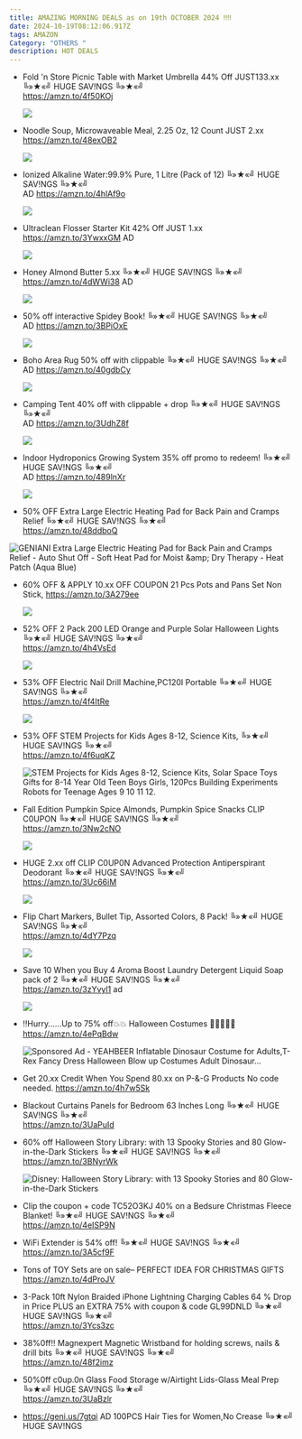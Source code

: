 ```yaml
---
title: AMAZING MORNING DEALS as on 19th OCTOBER 2024 ‼‼
date: 2024-10-19T08:12:06.917Z
tags: AMAZON
Category: "OTHERS "
description: HOT DEALS
---
```

* Fold 'n Store Picnic Table with Market Umbrella
  44% Off JUST133.xx 
  ╚»★«╝ HUGE SAV!NGS ╚»★«╝\
  https://amzn.to/4f50KOj<!--StartFragment-->

  ![](https://m.media-amazon.com/images/I/71d-Fpml74L._AC_SL1500_.jpg)
* Noodle Soup, Microwaveable Meal, 2.25 Oz, 12 Count JUST 2.xx
  https://amzn.to/48exOB2<!--StartFragment-->

  ![](https://m.media-amazon.com/images/I/91ivZ6a9gfL._SL1500_.jpg)
* Ionized Alkaline Water:99.9% Pure, 1 Litre (Pack of 12)
  ╚»★«╝ HUGE SAV!NGS ╚»★«╝\
  AD
  https://amzn.to/4hlAf9o<!--StartFragment-->

  ![](https://m.media-amazon.com/images/I/71XwD84nCLL._SL1500_.jpg)
* Ultraclean  Flosser Starter Kit
  42% Off   JUST 1.xx
  https://amzn.to/3YwxxGM  AD<!--StartFragment-->

  ![](https://m.media-amazon.com/images/I/61LRaa4SyUL._SL1500_.jpg)
* Honey Almond Butter
  5.xx
  ╚»★«╝ HUGE SAV!NGS ╚»★«╝\
  https://amzn.to/4dWWi38
  AD<!--StartFragment-->

  ![](https://m.media-amazon.com/images/I/713e+vn1wEL._SL1500_.jpg)
* 50% off
  interactive Spidey Book! 
  ╚»★«╝ HUGE SAV!NGS ╚»★«╝\
  AD
  https://amzn.to/3BPiOxE<!--StartFragment-->

  ![](https://m.media-amazon.com/images/I/91ugCy-pq1L._SL1500_.jpg)
* Boho Area Rug
  50% off with clippable
  ╚»★«╝ HUGE SAV!NGS ╚»★«╝\
  AD
  https://amzn.to/40gdbCy<!--StartFragment-->

  ![](https://m.media-amazon.com/images/I/91PDjlC89oL._AC_SL1500_.jpg)
* Camping Tent
  40% off with clippable + drop
  ╚»★«╝ HUGE SAV!NGS ╚»★«╝\
  AD
  https://amzn.to/3UdhZ8f<!--StartFragment-->

  ![](https://m.media-amazon.com/images/I/71pG8O6NcuL._AC_SL1500_.jpg)
* Indoor Hydroponics Growing System 
  35% off promo to redeem!
  ╚»★«╝ HUGE SAV!NGS ╚»★«╝\
  AD
  https://amzn.to/489lnXr<!--StartFragment-->

  ![](https://m.media-amazon.com/images/I/81ecYEtj-FL._AC_SL1500_.jpg)
* 50% OFF 
  Extra Large Electric Heating Pad for Back Pain and Cramps Relief 
  ╚»★«╝ HUGE SAV!NGS ╚»★«╝\
  https://amzn.to/48ddboQ<!--StartFragment-->

![GENIANI Extra Large Electric Heating Pad for Back Pain and Cramps Relief - Auto Shut Off - Soft Heat Pad for Moist \&amp; Dry Therapy - Heat Patch (Aqua Blue)](https://m.media-amazon.com/images/I/91N9aL65VnL.__AC_SX300_SY300_QL70_FMwebp_.jpg)

* 60% OFF & APPLY 10.xx OFF COUPON 
  21 Pcs Pots and Pans Set Non Stick, 
  https://amzn.to/3A279ee<!--StartFragment-->

  ![](https://m.media-amazon.com/images/I/7144FcUnkiL._AC_SL1500_.jpg)
* 52% OFF 
  2 Pack 200 LED Orange and Purple Solar Halloween Lights 
  ╚»★«╝ HUGE SAV!NGS ╚»★«╝\
  https://amzn.to/4h4VsEd<!--StartFragment-->

  ![](https://m.media-amazon.com/images/I/91IhiDV3UiL._AC_SL1500_.jpg)
* 53% OFF
  Electric Nail Drill Machine,PC120I Portable 
  ╚»★«╝ HUGE SAV!NGS ╚»★«╝\
  https://amzn.to/4f4ItRe<!--StartFragment-->

  ![](https://m.media-amazon.com/images/I/71HmFKgLRgL._SL1500_.jpg)
* 53% OFF 
  STEM Projects for Kids Ages 8-12, Science Kits, 
  ╚»★«╝ HUGE SAV!NGS ╚»★«╝\
  https://amzn.to/4f6uqKZ<!--StartFragment-->

  ![STEM Projects for Kids Ages 8-12, Science Kits, Solar Space Toys Gifts for 8-14 Year Old Teen Boys Girls, 120Pcs Building Experiments Robots for Teenage Ages 9 10 11 12.](https://m.media-amazon.com/images/I/81HyT1O3VgS.__AC_SX300_SY300_QL70_FMwebp_.jpg)
* Fall Edition Pumpkin Spice Almonds, Pumpkin Spice Snacks
  CLIP C0UPON
  ╚»★«╝ HUGE SAV!NGS ╚»★«╝\
  https://amzn.to/3Nw2cNO<!--StartFragment-->

  ![](https://m.media-amazon.com/images/I/81Z0gFbMsWL._SL1500_.jpg)
* HUGE 2.xx off CLIP C0UP0N 
  Advanced Protection Antiperspirant Deodorant
  ╚»★«╝ HUGE SAV!NGS ╚»★«╝\
  https://amzn.to/3Uc66iM<!--StartFragment-->

  ![](https://m.media-amazon.com/images/I/71-Y6--TdKL._SL1500_.jpg)
* Flip Chart Markers, Bullet Tip, Assorted Colors, 8 Pack!
  ╚»★«╝ HUGE SAV!NGS ╚»★«╝\
  https://amzn.to/4dY7Pzq<!--StartFragment-->

  ![](https://m.media-amazon.com/images/I/81WhwH+1IrL._AC_SL1500_.jpg)
* Save 10 When you Buy 4
  Aroma Boost Laundry Detergent Liquid Soap pack of 2
  ╚»★«╝ HUGE SAV!NGS ╚»★«╝\
  https://amzn.to/3zYvyl1   ad<!--StartFragment-->

  ![](https://m.media-amazon.com/images/I/81aofG6DpJL._AC_SL1500_.jpg)
* ‼Hurry……Up to 75% off💥💥
  Halloween Costumes 🎃🎃🎃🎃🎃
  https://amzn.to/4ePqBdw<!--StartFragment-->

  ![Sponsored Ad - YEAHBEER Inflatable Dinosaur Costume for Adults,T-Rex Fancy Dress Halloween Blow up Costumes Adult Dinosaur...](https://m.media-amazon.com/images/I/6101iHpAm2L._AC_UL320_.jpg)
* Get 20.xx Credit When You Spend 80.xx on P-&-G Products
  No code needed.
  https://amzn.to/4h7w5Sk
* Blackout Curtains Panels for Bedroom 63 Inches Long 
  ╚»★«╝ HUGE SAV!NGS ╚»★«╝\
  https://amzn.to/3UaPuId
* 60% off
  Halloween Story Library: with 13 Spooky Stories and 80 Glow-in-the-Dark Stickers
  ╚»★«╝ HUGE SAV!NGS ╚»★«╝\
  https://amzn.to/3BNyrWk<!--StartFragment-->

  ![Disney: Halloween Story Library: with 13 Spooky Stories and 80 Glow-in-the-Dark Stickers](https://m.media-amazon.com/images/I/71oIo+mDq0L._SY385_.jpg)
* Clip the coupon + code TC52O3KJ 
  40% on a Bedsure Christmas Fleece Blanket!
  ╚»★«╝ HUGE SAV!NGS ╚»★«╝\
  https://amzn.to/4eISP9N
* WiFi Extender is 54% off! 
  ╚»★«╝ HUGE SAV!NGS ╚»★«╝\
  https://amzn.to/3A5cf9F
* Tons of TOY Sets are on sale– PERFECT IDEA FOR CHRISTMAS GIFTS 
  https://amzn.to/4dProJV
* 3-Pack 10ft Nylon Braided iPhone Lightning Charging Cables
  64 % Drop in Price PLUS an EXTRA 75% with coupon & code GL99DNLD 
  ╚»★«╝ HUGE SAV!NGS ╚»★«╝\
  https://amzn.to/3Ycs3zc
* 38%0ff!! 
  Magnexpert Magnetic Wristband for holding screws, nails & drill bits
  ╚»★«╝ HUGE SAV!NGS ╚»★«╝\
  https://amzn.to/48f2imz
* 50%0ff c0up.0n
  Glass Food Storage w/Airtight Lids-Glass Meal Prep
  ╚»★«╝ HUGE SAV!NGS ╚»★«╝\
  https://amzn.to/3UaBzlr
* https://geni.us/7gtqi   AD
  100PCS Hair Ties for Women,No Crease
  ╚»★«╝ HUGE SAV!NGS
